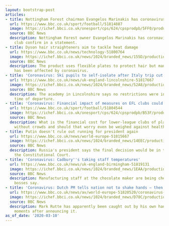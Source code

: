 ```yaml
---
layout: bootstrap-post
articles:
- title: Nottingham Forest chairman Evangelos Marinakis has coronavirus
  url: https://www.bbc.co.uk/sport/football/51814887
  image: https://ichef.bbci.co.uk/onesport/cps/624/cpsprodpb/5FF0/production/_111206542_breaking_news.png
  source: BBC News
  description: Nottingham Forest owner Evangelos Marinakis has coronavirus, the Championship
    club confirm in a statement.
- title: Dyson hair straighteners aim to tackle heat damage
  url: https://www.bbc.co.uk/news/technology-51800764
  image: https://ichef.bbci.co.uk/news/1024/branded_news/155D/production/_111196450_mediaitem111196449.jpg
  source: BBC News
  description: The product uses flexible plates to protect hair but manufacturing
    has been affected by coronavirus.
- title: 'Coronavirus: Ski pupils to self-isolate after Italy trip cut short'
  url: https://www.bbc.co.uk/news/uk-england-lincolnshire-51817667
  image: https://ichef.bbci.co.uk/news/1024/branded_news/52A8/production/_111206112_cor.jpg
  source: BBC News
  description: The academy in Lincolnshire says no restrictions were in place at the
    time of departure.
- title: 'Coronavirus: Financial impact of measures on EFL clubs could be ''devastating'''
  url: https://www.bbc.co.uk/sport/football/51804544
  image: https://ichef.bbci.co.uk/onesport/cps/624/cpsprodpb/B53F/production/_111199364_gettyimages-1204215633.jpg
  source: BBC News
  description: What is the financial cost for lower-league clubs of playing games
    without crowds and should that worry even be weighed against health concerns?
- title: Putin doesn't rule out running for president again
  url: https://www.bbc.co.uk/news/world-europe-51815667
  image: https://ichef.bbci.co.uk/news/1024/branded_news/14EEC/production/_111204758_putinokreut6march.jpg
  source: BBC News
  description: Russia's president says the final decision would be in the hands of
    the Constitutional Court.
- title: 'Coronavirus: Cadbury''s taking staff temperatures'
  url: https://www.bbc.co.uk/news/uk-england-birmingham-51819131
  image: https://ichef.bbci.co.uk/news/1024/branded_news/1EAA/production/_111205870_de49.jpg
  source: BBC News
  description: Manufacturing staff at the chocolate maker are being checked as a precaution,
    bosses say.
- title: 'Coronavirus: Dutch PM tells nation not to shake hands – then does'
  url: https://www.bbc.co.uk/news/av/world-europe-51820520/coronavirus-dutch-pm-tells-nation-not-to-shake-hands-then-does
  image: https://ichef.bbci.co.uk/news/1024/branded_news/D78C/production/_111208155_p0866gdr.jpg
  source: BBC News
  description: Mark Rutte has apparently been caught out by his own handshake policy,
    moments after announcing it.
as_of_date: '2020-03-10'
---
```


